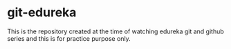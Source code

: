 # git-edureka
This is the repository created at the time of watching edureka git and github series and this is for practice purpose only.
